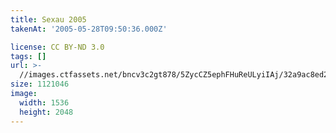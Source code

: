 ```yaml
---
title: Sexau 2005
takenAt: '2005-05-28T09:50:36.000Z'

license: CC BY-ND 3.0
tags: []
url: >-
  //images.ctfassets.net/bncv3c2gt878/5ZycCZ5ephFHuReULyiIAj/32a9ac8ed2d883bd8aaeaf177e65982d/sexau-2005_4560328068_o
size: 1121046
image:
  width: 1536
  height: 2048
---
```

